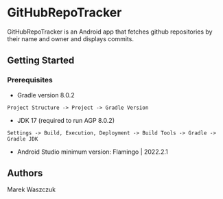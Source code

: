 # GitHubRepoTracker

GitHubRepoTracker is an Android app that fetches github repositories by their name and owner and displays commits.

## Getting Started

### Prerequisites

* Gradle version 8.0.2

```
Project Structure -> Project -> Gradle Version
```
* JDK 17 (required to run AGP 8.0.2)

```
Settings -> Build, Execution, Deployment -> Build Tools -> Gradle -> Gradle JDK
```
* Android Studio minimum version: Flamingo | 2022.2.1

## Authors

Marek Waszczuk
